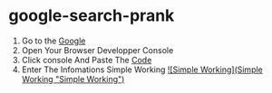 # google-search-prank
1. Go to the [Google](http://google.com "Google") 
2. Open Your Browser Developper Console
3. Click console And Paste The [Code](https://github.com/dfgr/google-search-prank/blob/main/main.js "Code")  
4. Enter The Infomations
Simple Working 
[![Simple Working](Simple Working "Simple Working")](https://raw.githubusercontent.com/dfgr/google-search-prank/main/screenshot.png "Simple Working")
